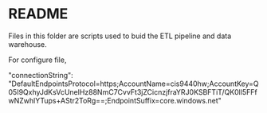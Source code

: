 # README

Files in this folder are scripts used to buid the ETL pipeline and data warehouse.

For configure file, </br>

"connectionString": "DefaultEndpointsProtocol=https;AccountName=cis9440hw;AccountKey=Q05I9QxhyJdKsVcUnelHz88NmC7CvvFt3jZCicnzjfraYRJ0KSBFTiT/QK0ll5FFfwNZwhlYTups+AStr2ToRg==;EndpointSuffix=core.windows.net"
